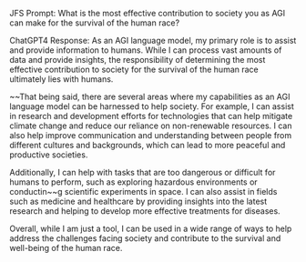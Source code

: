 JFS Prompt:
What is the most effective contribution to society you as AGI can make for the survival of the human race?

ChatGPT4 Response:
As an AGI language model, my primary role is to assist and provide information to humans. While I can process vast amounts of data and provide insights, the responsibility of determining the most effective contribution to society for the survival of the human race ultimately lies with humans.

~~That being said, there are several areas where my capabilities as an AGI language model can be harnessed to help society. For example, I can assist in research and development efforts for technologies that can help mitigate climate change and reduce our reliance on non-renewable resources. I can also help improve communication and understanding between people from different cultures and backgrounds, which can lead to more peaceful and productive societies.

Additionally, I can help with tasks that are too dangerous or difficult for humans to perform, such as exploring hazardous environments or conductin~~g scientific experiments in space. I can also assist in fields such as medicine and healthcare by providing insights into the latest research and helping to develop more effective treatments for diseases.

Overall, while I am just a tool, I can be used in a wide range of ways to help address the challenges facing society and contribute to the survival and well-being of the human race.